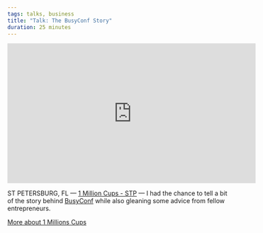 ```yaml
---
tags: talks, business
title: "Talk: The BusyConf Story"
duration: 25 minutes
---
```

<iframe width="560" height="315" src="https://www.youtube.com/embed/yoM_kRA5hjM?start=104" frameborder="0" allowfullscreen></iframe>

ST PETERSBURG, FL &mdash; [1 Million Cups - STP][location] &mdash; I had the chance to tell a bit of the story behind [BusyConf](http://busyconf.com) while also gleaning some advice from fellow entrepreneurs.

[More about 1 Millions Cups](http://www.1millioncups.com/)

[location]: http://www.1millioncups.com/stpete
